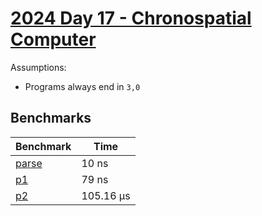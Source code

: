 # [2024 Day 17 - Chronospatial Computer](https://adventofcode.com/2024/day/17)

Assumptions:
 - Programs always end in `3,0`

## Benchmarks

<!-- BEGIN benches -->
| Benchmark                | Time       |
| ------------------------ | ---------- |
| [parse](./src/lib.rs#L9) | 10 ns      |
| [p1](./src/lib.rs#L21)   | 79 ns      |
| [p2](./src/lib.rs#L54)   | 105.16 µs |
<!-- END benches -->
<!-- BEGIN other_benches -->

<!-- END other_benches -->
